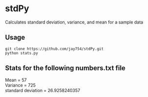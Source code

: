 stdPy
=====

Calculates standard deviation, variance, and mean for a sample data

<h2> Usage </h2>
	
	git clone https://github.com/jay754/stdPy.git
	python stats.py

<h2> Stats for the following numbers.txt file </h2>

Mean = 57 <br>
Variance = 725 <br>
standard deviation = 26.9258240357 <br>

